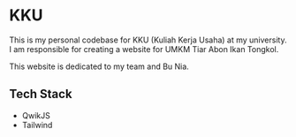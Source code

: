 # KKU 

This is my personal codebase for KKU (Kuliah Kerja Usaha) at my university. I am responsible for creating a website for UMKM Tiar Abon Ikan Tongkol.

This website is dedicated to my team and Bu Nia.

## Tech Stack

- QwikJS
- Tailwind